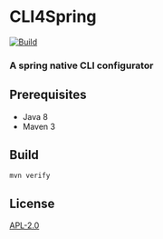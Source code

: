 # CLI4Spring

[![Build](https://github.com/cbuschka/cli4spring/workflows/build/badge.svg)](https://github.com/cbuschka/cli4spring)

### A spring native CLI configurator

## Prerequisites

* Java 8
* Maven 3

## Build

```
mvn verify
```

## License

[APL-2.0](./license.txt)
